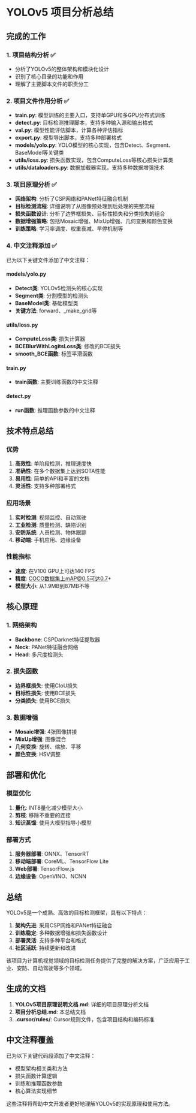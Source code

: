 # YOLOv5 项目分析总结

## 完成的工作

### 1. 项目结构分析 ✅

- 分析了YOLOv5的整体架构和模块化设计
- 识别了核心目录的功能和作用
- 理解了主要脚本文件的职责分工

### 2. 项目文件作用分析 ✅

- **train.py**: 模型训练的主要入口，支持单GPU和多GPU分布式训练
- **detect.py**: 目标检测推理脚本，支持多种输入源和输出格式
- **val.py**: 模型性能评估脚本，计算各种评估指标
- **export.py**: 模型导出脚本，支持多种部署格式
- **models/yolo.py**: YOLO模型的核心实现，包含Detect、Segment、BaseModel等关键类
- **utils/loss.py**: 损失函数实现，包含ComputeLoss等核心损失计算类
- **utils/dataloaders.py**: 数据加载器实现，支持多种数据增强技术

### 3. 项目原理分析 ✅

- **网络架构**: 分析了CSP网络和PANet特征融合机制
- **目标检测流程**: 详细说明了从图像预处理到后处理的完整流程
- **损失函数设计**: 分析了边界框损失、目标性损失和分类损失的组合
- **数据增强策略**: 包括Mosaic增强、MixUp增强、几何变换和颜色变换
- **训练策略**: 学习率调度、权重衰减、早停机制等

### 4. 中文注释添加 ✅

已为以下关键文件添加了中文注释：

#### models/yolo.py

- **Detect类**: YOLOv5检测头的核心实现
- **Segment类**: 分割模型的检测头
- **BaseModel类**: 基础模型类
- **关键方法**: forward、\_make_grid等

#### utils/loss.py

- **ComputeLoss类**: 损失计算器
- **BCEBlurWithLogitsLoss类**: 修改的BCE损失
- **smooth_BCE函数**: 标签平滑函数

#### train.py

- **train函数**: 主要训练函数的中文注释

#### detect.py

- **run函数**: 推理函数参数的中文注释

## 技术特点总结

### 优势

1. **高效性**: 单阶段检测，推理速度快
2. **准确性**: 在多个数据集上达到SOTA性能
3. **易用性**: 简单的API和丰富的文档
4. **灵活性**: 支持多种部署格式

### 应用场景

1. **实时检测**: 视频监控、自动驾驶
2. **工业检测**: 质量检测、缺陷识别
3. **安防系统**: 人员检测、物体跟踪
4. **移动端**: 手机应用、边缘设备

### 性能指标

- **速度**: 在V100 GPU上可达140 FPS
- **精度**: COCO数据集上mAP@0.5可达0.7+
- **模型大小**: 从1.9MB到87MB不等

## 核心原理

### 1. 网络架构

- **Backbone**: CSPDarknet特征提取器
- **Neck**: PANet特征融合网络
- **Head**: 多尺度检测头

### 2. 损失函数

- **边界框损失**: 使用CIoU损失
- **目标性损失**: 使用BCE损失
- **分类损失**: 使用BCE损失

### 3. 数据增强

- **Mosaic增强**: 4张图像拼接
- **MixUp增强**: 图像混合
- **几何变换**: 旋转、缩放、平移
- **颜色变换**: HSV调整

## 部署和优化

### 模型优化

1. **量化**: INT8量化减少模型大小
2. **剪枝**: 移除不重要的连接
3. **知识蒸馏**: 使用大模型指导小模型

### 部署方式

1. **服务器部署**: ONNX、TensorRT
2. **移动端部署**: CoreML、TensorFlow Lite
3. **Web部署**: TensorFlow.js
4. **边缘设备**: OpenVINO、NCNN

## 总结

YOLOv5是一个成熟、高效的目标检测框架，具有以下特点：

1. **架构先进**: 采用CSP网络和PANet特征融合
2. **训练稳定**: 多种数据增强和损失函数设计
3. **部署灵活**: 支持多种平台和格式
4. **社区活跃**: 持续更新和改进

该项目为计算机视觉领域的目标检测任务提供了完整的解决方案，广泛应用于工业、安防、自动驾驶等多个领域。

## 生成的文档

1. **YOLOv5项目原理说明文档.md**: 详细的项目原理分析文档
2. **项目分析总结.md**: 本总结文档
3. **.cursor/rules/**: Cursor规则文件，包含项目结构和编码标准

## 中文注释覆盖

已为以下关键代码段添加了中文注释：

- 模型架构相关类和方法
- 损失函数计算逻辑
- 训练和推理函数参数
- 核心算法实现细节

这些注释将帮助中文开发者更好地理解YOLOv5的实现原理和使用方法。
